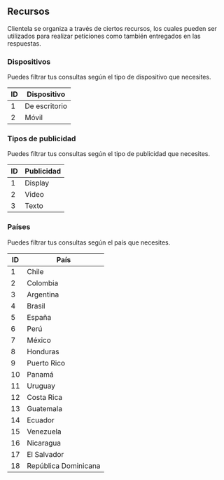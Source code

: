 ## Recursos

Clientela se organiza a través de ciertos recursos, los cuales pueden ser utilizados para realizar peticiones como también entregados en las respuestas.

### Dispositivos

Puedes filtrar tus consultas según el tipo de dispositivo que necesites.

| ID  | Dispositivo   |
| --- | ------------- |
| 1   | De escritorio |
| 2   | Móvil         |

### Tipos de publicidad

Puedes filtrar tus consultas según el tipo de publicidad que necesites.

| ID  | Publicidad |
| --- | ---------- |
| 1   | Display    |
| 2   | Video      |
| 3   | Texto      |

### Países

Puedes filtrar tus consultas según el país que necesites.

| ID  | País                 |
| --- | -------------------- |
| 1   | Chile                |
| 2   | Colombia             |
| 3   | Argentina            |
| 4   | Brasil               |
| 5   | España               |
| 6   | Perú                 |
| 7   | México               |
| 8   | Honduras             |
| 9   | Puerto Rico          |
| 10  | Panamá               |
| 11  | Uruguay              |
| 12  | Costa Rica           |
| 13  | Guatemala            |
| 14  | Ecuador              |
| 15  | Venezuela            |
| 16  | Nicaragua            |
| 17  | El Salvador          |
| 18  | República Dominicana |
